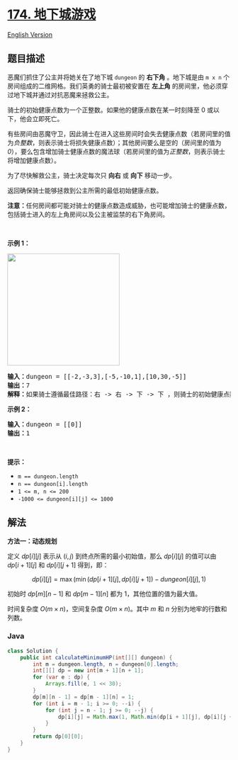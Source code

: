 # [174. 地下城游戏](https://leetcode.cn/problems/dungeon-game)

[English Version](/solution/0100-0199/0174.Dungeon%20Game/README_EN.md)

## 题目描述

<!-- 这里写题目描述 -->

<style type="text/css">table.dungeon, .dungeon th, .dungeon td {
  border:3px solid black;
}

 .dungeon th, .dungeon td {
    text-align: center;
    height: 70px;
    width: 70px;
}
</style>
<p>恶魔们抓住了公主并将她关在了地下城&nbsp;<code>dungeon</code> 的 <strong>右下角</strong> 。地下城是由 <code>m x n</code> 个房间组成的二维网格。我们英勇的骑士最初被安置在 <strong>左上角</strong> 的房间里，他必须穿过地下城并通过对抗恶魔来拯救公主。</p>

<p>骑士的初始健康点数为一个正整数。如果他的健康点数在某一时刻降至 0 或以下，他会立即死亡。</p>

<p>有些房间由恶魔守卫，因此骑士在进入这些房间时会失去健康点数（若房间里的值为<em>负整数</em>，则表示骑士将损失健康点数）；其他房间要么是空的（房间里的值为 <em>0</em>），要么包含增加骑士健康点数的魔法球（若房间里的值为<em>正整数</em>，则表示骑士将增加健康点数）。</p>

<p>为了尽快解救公主，骑士决定每次只 <strong>向右</strong> 或 <strong>向下</strong> 移动一步。</p>

<p>返回确保骑士能够拯救到公主所需的最低初始健康点数。</p>

<p><strong>注意：</strong>任何房间都可能对骑士的健康点数造成威胁，也可能增加骑士的健康点数，包括骑士进入的左上角房间以及公主被监禁的右下角房间。</p>

<p>&nbsp;</p>

<p><strong class="example">示例 1：</strong></p>
<img alt="" src="https://fastly.jsdelivr.net/gh/doocs/leetcode@main/solution/0100-0199/0174.Dungeon%20Game/images/dungeon-grid-1.jpg" style="width: 253px; height: 253px;" />
<pre>
<strong>输入：</strong>dungeon = [[-2,-3,3],[-5,-10,1],[10,30,-5]]
<strong>输出：</strong>7
<strong>解释：</strong>如果骑士遵循最佳路径：右 -&gt; 右 -&gt; 下 -&gt; 下 ，则骑士的初始健康点数至少为 7 。</pre>

<p><strong class="example">示例 2：</strong></p>

<pre>
<strong>输入：</strong>dungeon = [[0]]
<strong>输出：</strong>1
</pre>

<p>&nbsp;</p>

<p><strong>提示：</strong></p>

<ul>
	<li><code>m == dungeon.length</code></li>
	<li><code>n == dungeon[i].length</code></li>
	<li><code>1 &lt;= m, n &lt;= 200</code></li>
	<li><code>-1000 &lt;= dungeon[i][j] &lt;= 1000</code></li>
</ul>

## 解法

**方法一：动态规划**

定义 $dp[i][j]$ 表示从 $(i, j)$ 到终点所需的最小初始值，那么 $dp[i][j]$ 的值可以由 $dp[i+1][j]$ 和 $dp[i][j+1]$ 得到，即：

$$
dp[i][j] = \max(\min(dp[i+1][j], dp[i][j+1]) - dungeon[i][j], 1)
$$

初始时 $dp[m][n-1]$ 和 $dp[m-1][n]$ 都为 $1$，其他位置的值为最大值。

时间复杂度 $O(m \times n)$，空间复杂度 $O(m \times n)$。其中 $m$ 和 $n$ 分别为地牢的行数和列数。

### **Java**

```java
class Solution {
    public int calculateMinimumHP(int[][] dungeon) {
        int m = dungeon.length, n = dungeon[0].length;
        int[][] dp = new int[m + 1][n + 1];
        for (var e : dp) {
            Arrays.fill(e, 1 << 30);
        }
        dp[m][n - 1] = dp[m - 1][n] = 1;
        for (int i = m - 1; i >= 0; --i) {
            for (int j = n - 1; j >= 0; --j) {
                dp[i][j] = Math.max(1, Math.min(dp[i + 1][j], dp[i][j + 1]) - dungeon[i][j]);
            }
        }
        return dp[0][0];
    }
}
```
